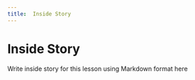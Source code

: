 ```yaml
---
title:  Inside Story
---
```


# Inside Story

Write inside story for this lesson using Markdown format here